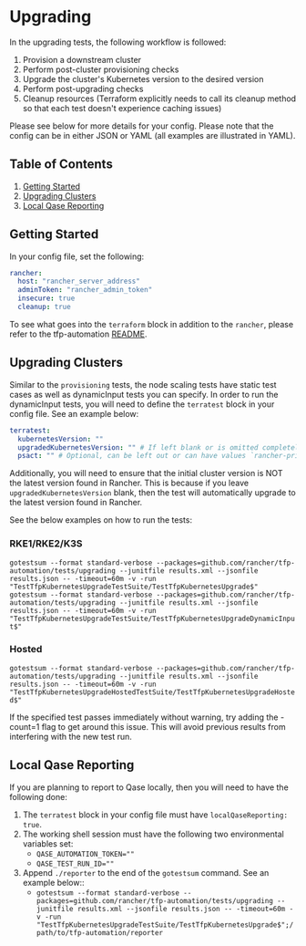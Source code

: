 # Upgrading

In the upgrading tests, the following workflow is followed:

1. Provision a downstream cluster
2. Perform post-cluster provisioning checks
3. Upgrade the cluster's Kubernetes version to the desired version
4. Perform post-upgrading checks
7. Cleanup resources (Terraform explicitly needs to call its cleanup method so that each test doesn't experience caching issues)

Please see below for more details for your config. Please note that the config can be in either JSON or YAML (all examples are illustrated in YAML).

## Table of Contents
1. [Getting Started](#Getting-Started)
2. [Upgrading Clusters](#Upgrading-Clusters)
3. [Local Qase Reporting](#Local-Qase-Reporting)

## Getting Started
In your config file, set the following:
```yaml
rancher:
  host: "rancher_server_address"
  adminToken: "rancher_admin_token"
  insecure: true
  cleanup: true
```

To see what goes into the `terraform` block in addition to the `rancher`, please refer to the tfp-automation [README](../../README.md).

## Upgrading Clusters
Similar to the `provisioning` tests, the node scaling tests have static test cases as well as dynamicInput tests you can specify. In order to run the dynamicInput tests, you will need to define the `terratest` block in your config file. See an example below:

```yaml
terratest:
  kubernetesVersion: ""
  upgradedKubernetesVersion: "" # If left blank or is omitted completely, the latest version in Rancher will be used. This is only for RKE1/RKE2/K3s. Hosted clusters MUST have this filled out.
  psact: "" # Optional, can be left out or can have values `rancher-privileged` or `rancher-restricted`
  ```

Additionally, you will need to ensure that the initial cluster version is NOT the latest version found in Rancher. This is because if you leave `upgradedKubernetesVersion` blank, then the test will automatically upgrade to the latest version found in Rancher.

See the below examples on how to run the tests:

### RKE1/RKE2/K3S

`gotestsum --format standard-verbose --packages=github.com/rancher/tfp-automation/tests/upgrading --junitfile results.xml --jsonfile results.json -- -timeout=60m -v -run "TestTfpKubernetesUpgradeTestSuite/TestTfpKubernetesUpgrade$"` \
`gotestsum --format standard-verbose --packages=github.com/rancher/tfp-automation/tests/upgrading --junitfile results.xml --jsonfile results.json -- -timeout=60m -v -run "TestTfpKubernetesUpgradeTestSuite/TestTfpKubernetesUpgradeDynamicInput$"`

### Hosted

`gotestsum --format standard-verbose --packages=github.com/rancher/tfp-automation/tests/upgrading --junitfile results.xml --jsonfile results.json -- -timeout=60m -v -run "TestTfpKubernetesUpgradeHostedTestSuite/TestTfpKubernetesUpgradeHosted$"`

If the specified test passes immediately without warning, try adding the -count=1 flag to get around this issue. This will avoid previous results from interfering with the new test run.

## Local Qase Reporting
If you are planning to report to Qase locally, then you will need to have the following done:
1. The `terratest` block in your config file must have `localQaseReporting: true`.
2. The working shell session must have the following two environmental variables set:
     - `QASE_AUTOMATION_TOKEN=""`
     - `QASE_TEST_RUN_ID=""`
3. Append `./reporter` to the end of the `gotestsum` command. See an example below::
     - `gotestsum --format standard-verbose --packages=github.com/rancher/tfp-automation/tests/upgrading --junitfile results.xml --jsonfile results.json -- -timeout=60m -v -run "TestTfpKubernetesUpgradeTestSuite/TestTfpKubernetesUpgrade$";/path/to/tfp-automation/reporter`